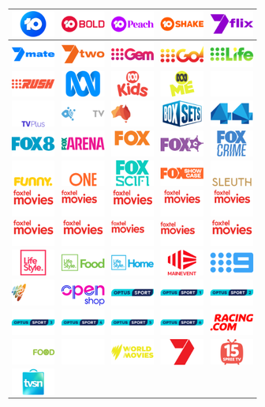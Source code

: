 | ![](https://raw.githubusercontent.com/RevGear/logo/master/Countries/AU/10.png) | ![](https://raw.githubusercontent.com/RevGear/logo/master/Countries/AU/10Bold.png) | ![](https://raw.githubusercontent.com/RevGear/logo/master/Countries/AU/10Peach.png) | ![](https://raw.githubusercontent.com/RevGear/logo/master/Countries/AU/10Shake.png) | ![](https://raw.githubusercontent.com/RevGear/logo/master/Countries/AU/7flix.png) | 
|:---:|:---:|:---:|:---:|:---:| 
| ![](https://raw.githubusercontent.com/RevGear/logo/master/Countries/AU/7mate.png) | ![](https://raw.githubusercontent.com/RevGear/logo/master/Countries/AU/7two.png) | ![](https://raw.githubusercontent.com/RevGear/logo/master/Countries/AU/9Gem.png) | ![](https://raw.githubusercontent.com/RevGear/logo/master/Countries/AU/9Go.png) | ![](https://raw.githubusercontent.com/RevGear/logo/master/Countries/AU/9Life.png) | 
| ![](https://raw.githubusercontent.com/RevGear/logo/master/Countries/AU/9Rush.png) | ![](https://raw.githubusercontent.com/RevGear/logo/master/Countries/AU/ABC.png) | ![](https://raw.githubusercontent.com/RevGear/logo/master/Countries/AU/ABCKids.png) | ![](https://raw.githubusercontent.com/RevGear/logo/master/Countries/AU/ABCMe.png) | ![](https://raw.githubusercontent.com/RevGear/logo/master/Countries/AU/ABCNews.png) | 
| ![](https://raw.githubusercontent.com/RevGear/logo/master/Countries/AU/ABCTVPlus.png) | ![](https://raw.githubusercontent.com/RevGear/logo/master/Countries/AU/ACCTV.png) | ![](https://raw.githubusercontent.com/RevGear/logo/master/Countries/AU/AustraliaChannel.png) | ![](https://raw.githubusercontent.com/RevGear/logo/master/Countries/AU/BoxSets.png) | ![](https://raw.githubusercontent.com/RevGear/logo/master/Countries/AU/Channel44.png) | 
| ![](https://raw.githubusercontent.com/RevGear/logo/master/Countries/AU/Fox8.png) | ![](https://raw.githubusercontent.com/RevGear/logo/master/Countries/AU/FoxArena.png) | ![](https://raw.githubusercontent.com/RevGear/logo/master/Countries/AU/FoxClassics.png) | ![](https://raw.githubusercontent.com/RevGear/logo/master/Countries/AU/FoxComedy.png) | ![](https://raw.githubusercontent.com/RevGear/logo/master/Countries/AU/FoxCrime.png) | 
| ![](https://raw.githubusercontent.com/RevGear/logo/master/Countries/AU/FoxFunny.png) | ![](https://raw.githubusercontent.com/RevGear/logo/master/Countries/AU/FoxOne.png) | ![](https://raw.githubusercontent.com/RevGear/logo/master/Countries/AU/FoxSciFi.png) | ![](https://raw.githubusercontent.com/RevGear/logo/master/Countries/AU/FoxShowcase.png) | ![](https://raw.githubusercontent.com/RevGear/logo/master/Countries/AU/FoxSleuth.png) | 
| ![](https://raw.githubusercontent.com/RevGear/logo/master/Countries/AU/FoxtelMoviesAction.png) | ![](https://raw.githubusercontent.com/RevGear/logo/master/Countries/AU/FoxtelMoviesComedy.png) | ![](https://raw.githubusercontent.com/RevGear/logo/master/Countries/AU/FoxtelMoviesDrama.png) | ![](https://raw.githubusercontent.com/RevGear/logo/master/Countries/AU/FoxtelMoviesFamily.png) | ![](https://raw.githubusercontent.com/RevGear/logo/master/Countries/AU/FoxtelMoviesGreats.png) | 
| ![](https://raw.githubusercontent.com/RevGear/logo/master/Countries/AU/FoxtelMoviesHits.png) | ![](https://raw.githubusercontent.com/RevGear/logo/master/Countries/AU/FoxtelMoviesKids.png) | ![](https://raw.githubusercontent.com/RevGear/logo/master/Countries/AU/FoxtelMoviesPremiere.png) | ![](https://raw.githubusercontent.com/RevGear/logo/master/Countries/AU/FoxtelMoviesRomance.png) | ![](https://raw.githubusercontent.com/RevGear/logo/master/Countries/AU/FoxtelMoviesThriller.png) | 
| ![](https://raw.githubusercontent.com/RevGear/logo/master/Countries/AU/LifeStyle.png) | ![](https://raw.githubusercontent.com/RevGear/logo/master/Countries/AU/LifestyleFood.png) | ![](https://raw.githubusercontent.com/RevGear/logo/master/Countries/AU/LifestyleHome.png) | ![](https://raw.githubusercontent.com/RevGear/logo/master/Countries/AU/MainEvent.png) | ![](https://raw.githubusercontent.com/RevGear/logo/master/Countries/AU/Nine.png) | 
| ![](https://raw.githubusercontent.com/RevGear/logo/master/Countries/AU/NITV.png) | ![](https://raw.githubusercontent.com/RevGear/logo/master/Countries/AU/OpenShop.png) | ![](https://raw.githubusercontent.com/RevGear/logo/master/Countries/AU/OptusSport.png) | ![](https://raw.githubusercontent.com/RevGear/logo/master/Countries/AU/OptusSport1.png) | ![](https://raw.githubusercontent.com/RevGear/logo/master/Countries/AU/OptusSport2.png) | 
| ![](https://raw.githubusercontent.com/RevGear/logo/master/Countries/AU/OptusSport3.png) | ![](https://raw.githubusercontent.com/RevGear/logo/master/Countries/AU/OptusSport4.png) | ![](https://raw.githubusercontent.com/RevGear/logo/master/Countries/AU/OptusSport5.png) | ![](https://raw.githubusercontent.com/RevGear/logo/master/Countries/AU/OptusSport6.png) | ![](https://raw.githubusercontent.com/RevGear/logo/master/Countries/AU/Racingcom.png) | 
| ![](https://raw.githubusercontent.com/RevGear/logo/master/Countries/AU/SBSFood.png) | ![](https://raw.githubusercontent.com/RevGear/logo/master/Countries/AU/SBSViceland.png) | ![](https://raw.githubusercontent.com/RevGear/logo/master/Countries/AU/SBSWorldMovies.png) | ![](https://raw.githubusercontent.com/RevGear/logo/master/Countries/AU/Seven.png) | ![](https://raw.githubusercontent.com/RevGear/logo/master/Countries/AU/SpreeTV.png) | 
| ![](https://raw.githubusercontent.com/RevGear/logo/master/Countries/AU/TVSN.png)  | 
